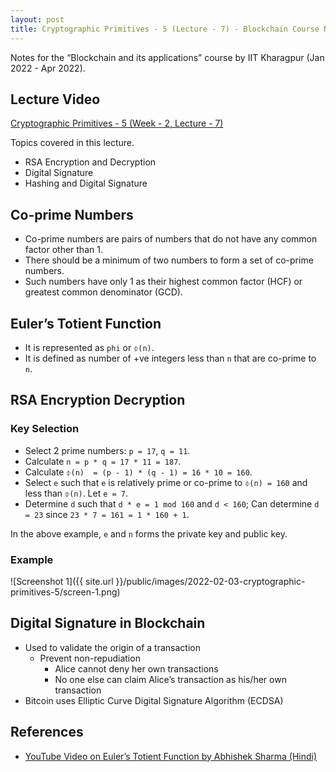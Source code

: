```yaml
---
layout: post
title: Cryptographic Primitives - 5 (Lecture - 7) - Blockchain Course Notes
---
```


Notes for the “Blockchain and its applications” course by IIT Kharagpur (Jan 2022 - Apr 2022).

<!--more-->

## Lecture Video

[Cryptographic Primitives - 5 (Week - 2, Lecture - 7)](https://youtu.be/qzsJv34xW-8)

Topics covered in this lecture.

- RSA Encryption and Decryption
- Digital Signature
- Hashing and Digital Signature

## Co-prime Numbers

- Co-prime numbers are pairs of numbers that do not have any common factor other than 1.
- There should be a minimum of two numbers to form a set of co-prime numbers.
- Such numbers have only 1 as their highest common factor (HCF) or greatest common denominator (GCD).

## Euler’s Totient Function

- It is represented as `phi` or ``⏀(n)``.
- It is defined as number of +ve integers less than ``n`` that are co-prime to ``n``.

## RSA Encryption Decryption

### Key Selection

- Select 2 prime numbers: ``p = 17``, ``q = 11``.
- Calculate ``n = p * q = 17 * 11 = 187``.
- Calculate ``⏀(n)  = (p - 1) * (q - 1) = 16 * 10 = 160``.
- Select ``e`` such that ``e`` is relatively prime or co-prime to ``⏀(n) = 160`` and less than ``⏀(n)``. Let ``e = 7``.
- Determine ``d`` such that ``d * e = 1 mod 160`` and ``d < 160``; Can determine ``d = 23`` since ``23 * 7 = 161 = 1 * 160 + 1``.

In the above example, ``e`` and ``n`` forms the private key and public key.

### Example
![Screenshot 1]({{ site.url }}/public/images/2022-02-03-cryptographic-primitives-5/screen-1.png)

## Digital Signature in Blockchain

- Used to validate the origin of a transaction
    - Prevent non-repudiation
        - Alice cannot deny her own transactions
        - No one else can claim Alice’s transaction as his/her own transaction
- Bitcoin uses Elliptic Curve Digital Signature Algorithm (ECDSA)

## References

- [YouTube Video on Euler’s Totient Function by Abhishek Sharma (Hindi)](https://youtu.be/ZBkpYKGPHUs)
